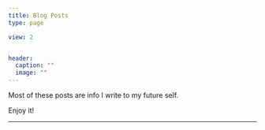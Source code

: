 ```yaml
---
title: Blog Posts
type: page

view: 2


header:
  caption: ""
  image: ""
---
```


Most of these posts are info I write to my future self.

Enjoy it!



---
